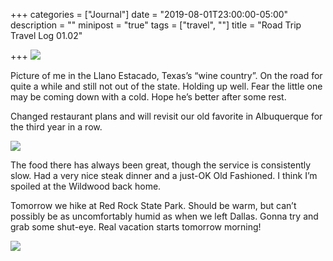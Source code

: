 +++
categories = ["Journal"]
date = "2019-08-01T23:00:00-05:00"
description = ""
minipost = "true"
tags = ["travel", ""]
title = "Road Trip Travel Log 01.02"

+++
![](https://res.cloudinary.com/tobyblog/image/upload/a_0/v1564718661/img/64476DE9-F842-4C3E-A5FA-B9D13A537604_fjccxc.jpg)

Picture of me in the Llano Estacado, Texas’s “wine country”. On the road for quite a while and still not out of the state. Holding up well. Fear the little one may be coming down with a cold. Hope he’s better after some rest. 

Changed restaurant plans and will revisit our old favorite in Albuquerque for the third year in a row. 

![](https://res.cloudinary.com/tobyblog/image/upload/a_0/v1564718915/img/2BC3A181-05ED-476E-9231-0163072E2684_mcgwmk.jpg)

The food there has always been great, though the service is consistently slow. Had a very nice steak dinner and a just-OK Old Fashioned. I think I’m spoiled at the Wildwood back home. 

Tomorrow we hike at Red Rock State Park. Should be warm, but can’t possibly be as uncomfortably humid as when we left Dallas. Gonna try and grab some shut-eye. Real vacation starts tomorrow morning!

![](https://res.cloudinary.com/tobyblog/image/upload/a_0/v1564719321/img/7708843D-BECC-4A35-A3A2-A0456789DD5A_lkosec.jpg)